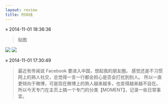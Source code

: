 ```yaml
---
layout: review
title: 时间线
---
```


&raquo; 2014-11-01 18:36:36

> 贴图

<img 
class="ShowAndHide" 
src="/weedfs/1/19bc893b5b/smartisan_t1.jpg" 
onclick="BackFullScreen(this.src)" 
/>
<img 
class="ShowAndHide" 
src="/weedfs/1/19bc893b5b/smartisan_t1.jpg" 
onclick="BackFullScreen(this.src)" 
/>

&raquo; 2014-11-01 17:30:49

> 最近有传闻说 Facebook 要进入中国，想起我的朋友圈。
> 感觉还是不习惯网上的熟人社交，总觉得一言一行都会担心是否会打扰到别人。
> 所以一直更倾向于微博，可是现在微博上的熟人越来越多，也变得越来越不自在。
> 所以今天专门在主页上搞一个专门的分类【MOMENT】，记录一些日常事宜。

